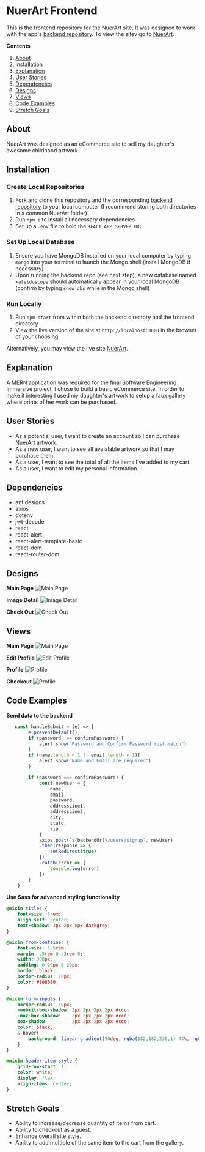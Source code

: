 # NuerArt Frontend

This is the frontend repository for the NuerArt site. It was designed to work with the app's [backend repository](https://github.com/JJURIZ/nuer-art-backend). To view the sitev go to [NuerArt](https://nuerart.herokuapp.com/).

**Contents**

1. [About](https://github.com/jtreeves/budget-frontend#about)
2. [Installation](https://github.com/jtreeves/budget-frontend#installation)
3. [Explanation](https://github.com/jtreeves/budget-frontend#explanation)
4. [User Stories](https://github.com/jtreeves/budget-frontend#user-stories)
5. [Dependencies](https://github.com/jtreeves/budget-frontend#dependencies)
6. [Designs](https://github.com/jtreeves/budget-frontend#designs)
7. [Views](https://github.com/jtreeves/budget-frontend#views)
8. [Code Examples](https://github.com/jtreeves/budget-frontend#code-examples)
9. [Stretch Goals](https://github.com/jtreeves/budget-frontend#stretch-goals)

## About

NuerArt was designed as an eCommerce stie to sell my daughter's awesome childhood artwork. 

## Installation

### Create Local Repositories

1. Fork and clone this repository and the corresponding [backend repository](https://github.com/JJURIZ/nuer-art-backend) to your local computer (I recommend storing both directories in a common NuerArt folder)
2. Run `npm i` to install all necessary dependencies
3. Set up a `.env` file to hold the `REACT_APP_SERVER_URL`.

### Set Up Local Database

1. Ensure you have MongoDB installed on your local computer by typing `mongo` into your terminal to launch the Mongo shell (install MongoDB if necessary)
2. Upon running the backend repo (see next step), a new database named `kaleidoscope` should automatically appear in your local MongoDB (confirm by typing `show dbs` while in the Mongo shell)

### Run Locally

1. Run `npm start` from within both the backend directory and the frontend directory
2. View the live version of the site at `http://localhost:3000` in the browser of your choosing

Alternatively, you may view the live site [NuerArt](https://nuerart.herokuapp.com/).

## Explanation

A MERN application was required for the final Software Engineering Immersive project. I chose to build a basic eCommerce site. In order to make it interesting I used my daughter's artwork to setup a faux gallery where prints of her work can be purchased. 

## User Stories

- As a potential user, I want to create an account so I can purchase NuerArt artwork.
- As a new user, I want to see all avaialable artwork so that I may purchase them. 
- As a user, I want to see the total of all the items I've added to my cart.
- As a user, I want to edit my personal information. 


## Dependencies

- ant designs
- axios
- dotenv
- jwt-decode
- react
- react-alert
- react-alert-template-basic
- react-dom
- react-router-dom

## Designs

**Main Page**
![Main Page](public/images/initialscreen.jpg)

**Image Detail**
![Image Detail](public/images/detailedview.jpg)

**Check Out**
![Check Out](public/images/checkout.jpg)

## Views

**Main Page**
![Main Page](public/images/NuerArtGallery.png)

**Edit Profile**
![Edit Profile](public/images/NuerArtEditProfile.png)

**Profile**
![Profile](public/images/NuerArtProfile.png)

**Checkout**
![Profile](public/images/NuerArtCheckout.png)



## Code Examples

**Send data to the backend**
```javascript
   const handleSubmit = (e) => {
        e.preventDefault();
        if (password !== confirmPassword) {
            alert.show("Password and Confirm Password must match")
        }
        if (name.length < 1 || email.length < 1){
            alert.show("Name and Email are required")
        }

        if (password === confirmPassword) {
            const newUser = { 
                name, 
                email, 
                password, 
                addressLine1, 
                addressLine2, 
                city, 
                state, 
                zip
            }
            axios.post(`${backendUrl}/users/signup`, newUser)
            .then(response => {
                setRedirect(true)
            })
            .catch(error => {
                console.log(error)
            })
        }
    }
```


**Use Sass for advanced styling functionality**
```scss
@mixin titles {
    font-size: 3rem;
    align-self: center;
    text-shadow: 3px 2px 6px darkgrey;
}

@mixin from-container {
    font-size: 1.5rem;
    margin: .5rem 0 .5rem 0;
    width: 300px;
    padding: 0 20px 0 20px;
    border: black;
    border-radius: 10px;
    color: #808080;
}

@mixin form-inputs {
    border-radius: 10px;
    -webkit-box-shadow: 2px 2px 2px 2px #ccc; 
    -moz-box-shadow:    2px 2px 2px 2px #ccc;  
    box-shadow:         2px 2px 2px 2px #ccc;
    color: black;
    &-hover{
        background: linear-gradient(90deg, rgba(182,182,236,1) 44%, rgba(0,212,255,0.4556197478991597) 90%);
    }
}

@mixin header-item-style {
    grid-row-start: 1;
    color: white;
    display: flex;
    align-items: center;
}
```

## Stretch Goals

- Ability to increase/decrease quantity of items from cart. 
- Ability to checkout as a guest.
- Enhance overall site style. 
- Ability to add multiple of the same item to the cart from the gallery. 
